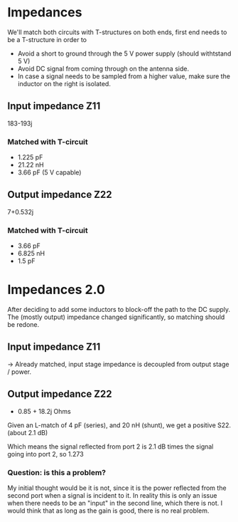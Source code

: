 # Impedances
We'll match both circuits with T-structures on both ends, first end needs to be a T-structure in order to
- Avoid a short to ground through the 5 V power supply (should withtstand 5 V)
- Avoid DC signal from coming through on the antenna side.
- In case a signal needs to be sampled from a higher value, make sure the inductor on the right is isolated.

## Input impedance Z11
183-193j

### Matched with T-circuit
- 1.225 pF
- 21.22 nH
- 3.66 pF (5 V capable)


## Output impedance Z22
7+0.532j

### Matched with T-circuit
- 3.66 pF
- 6.825 nH
- 1.5 pF

# Impedances 2.0
After deciding to add some inductors to block-off the path to the DC supply. The (mostly output) impedance changed significantly, so matching should be redone.

## Input impedance Z11
-> Already matched, input stage impedance is decoupled from output stage / power.


## Output impedance Z22
- 0.85 + 18.2j Ohms

Given an L-match of 4 pF (series), and 20 nH (shunt), we get a positive S22. (about 2.1 dB)

Which means the signal reflected from port 2 is 2.1 dB times the signal going into port 2, so 1.273

### Question: is this a problem?
My initial thought would be it is not, since it is the power reflected from the second port when a signal is incident to it. In reality this is only an issue when there needs to be an "input" in the second line, which there is not.
I would think that as long as the gain is good, there is no real problem.
